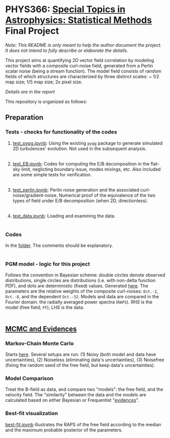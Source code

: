 # PHYS366: [Special Topics in Astrophysics: Statistical Methods](https://github.com/KIPAC/StatisticalMethods) Final Project

_Note: This README is only meant to help the author document the project. It does not intend to fully describe or elaborate the details._

This project aims at quantifying 2D vector field correlation by modeling vector fields with a composite curl-noise field, generated from a Perlin scalar noise (being a stream function). The model field consists of random fields of which structures are characterized by three distinct scales: ~ 1/2 map size; 1/5 map size; 2x pixel size.

_Details are in the report_

This repository is organized as follows:
## Preparation
### Tests - checks for functionality of the codes
1. [test_pyqg.ipynb](https://github.com/Mipanox/PHYS366-final/blob/master/test_pyqg.ipynb): Using the existing `pyqg` package to generate simulated 2D turbulences' evolution. Not used in the subsequent analysis.<br><br>

2. [test_EB.ipynb](https://github.com/Mipanox/PHYS366-final/blob/master/test_EB.ipynb): Codes for computing the E/B decomposition in the flat-sky limit, neglicting boundary issue, modes mixings, etc. Also included are some simple tests for verification.<br><br>

3. [test_perlin.ipynb](https://github.com/Mipanox/PHYS366-final/blob/master/test_perlin.ipynb): Perlin noise generation and the associated curl-noise/gradient-noise. Numerical proof of the equivalence of the two types of field under E/B decomposition (when 2D, directionless).<br><br>

4. [test_data.ipynb](https://github.com/Mipanox/PHYS366-final/blob/master/test_data.ipynb): Loading and examining the data.<br><br>

### Codes
In the [folder](https://github.com/Mipanox/PHYS366-final/tree/master/codes). The comments should be explanatory.<br><br>

### PGM model - logic for this project
Follows the convention in Bayesian scheme: double circles denote observed distributions, single circles are distributions (i.e. with non-delta function PDF), and dots are deterministic (fixed) values. Generated [here](https://github.com/Mipanox/PHYS366-final/blob/master/pgm.ipynb). The parameters are the relative weights of the composite curl-noises: `Oct.-2`, `Oct.-8`, and the dependent `Oct.-32`. Models and data are compared in the Fourier domain: the radially averaged power spectra (`RAPS`). _RHS_ is the model (free field; `FF`); _LHS_ is the data.<br><br>

## [MCMC and Evidences](https://github.com/Mipanox/PHYS366-final/blob/master/run_MCMC.ipynb)
### Markov-Chain Monte Carlo
Starts [here](http://nbviewer.jupyter.org/github/Mipanox/PHYS366-final/blob/master/run_MCMC.ipynb#MCMC). Several setups are run: (1) Noisy (both model and data have uncertainties), (2) Noiseless (eliminating data's uncertainties), (3) Noisefree (fixing the random seed of the free field, but keep data's uncertainties).

### Model Comparison
Treat the B-field as data, and compare two "models": the free field, and the velocity field. The "similarity" between the data and the models are calculated based on either Bayesian or Frequentist "[evidences](http://nbviewer.jupyter.org/github/Mipanox/PHYS366-final/blob/master/run_MCMC.ipynb#Evidence---B-field-described-by-model-or-velocity-field)".

### Best-fit visualization
[best-fit.ipynb](https://github.com/Mipanox/PHYS366-final/blob/master/best-fit.ipynb) illustrates the RAPS of the free field according to the median and the maximum probable posterior of the parameters.